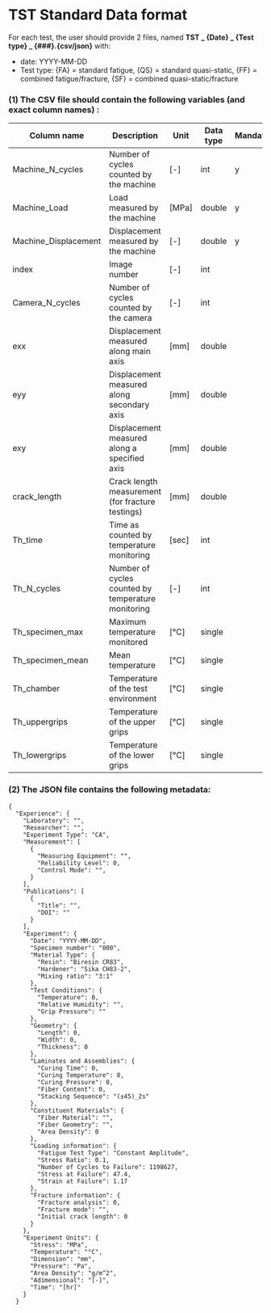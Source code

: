 # TST Standard Data format

For each test, the user should provide 2 files, named
**TST _ {Date} _ {Test type} _ {###}.{csv/json}** with:

* date: YYYY-MM-DD
* Test type: {FA} = standard fatigue, {QS} = standard quasi-static, {FF} = combined fatigue/fracture, {SF} = combined quasi-static/fracture

### (1) The CSV file should contain the following variables (and exact column names) :


| Column name          | Description                                        | Unit  | Data type | Mandatory  |
|----------------------|----------------------------------------------------|-------|-----------|---|
| Machine\_N_cycles     | Number of cycles counted by the machine            | [-]   | int       | y  |
| Machine_Load         | Load measured by the machine                       | [MPa] | double    |  y |
| Machine_Displacement | Displacement measured by the machine               | [-]   | double    |  y |
| index            | Image number                                       | [-]   | int       |   |
| Camera\_N_cycles         | Number of cycles counted by the camera             | [-]   | int       |   |
| exx              | Displacement measured along main axis              | [mm]  | double    |   |
| eyy              | Displacement measured along secondary axis         | [mm]  | double    |   |
| exy              | Displacement measured along a specified axis       | [mm]  | double    |   |
| crack_length     | Crack length measurement (for fracture testings)   | [mm]  | double    |   |
| Th_time              | Time as counted by temperature monitoring          | [sec] | int       |   |
| Th\_N_cycles          | Number of cycles counted by temperature monitoring | [-]   | int       |   |
| Th\_specimen_max      | Maximum temperature monitored                      | [°C]  | single    |   |
| Th\_specimen_mean     | Mean temperature                                   | [°C]  | single    |   |
| Th_chamber           | Temperature of the test environment                | [°C]  | single    |   |
| Th_uppergrips        | Temperature of the upper grips                     | [°C]  | single    |   |
| Th_lowergrips        | Temperature of the lower grips                     | [°C]  | single    |   |



### (2) The JSON file contains the following metadata:
```
{
  "Experience": { 
    "Laboratory": "",
    "Researcher": "",
    "Experiment Type": "CA",
    "Measurement": [
      {
        "Measuring Equipment": "",
        "Reliability Level": 0,
        "Control Mode": "",
      }
    ],
    "Publications": [
      {
        "Title": "",
        "DOI": ""
      }
    ],
    "Experiment": {
      "Date": "YYYY-MM-DD",
      "Specimen number": "000",
      "Material Type": {
        "Resin": "Biresin CR83",
        "Hardener": "Sika CH83-2",
        "Mixing ratio": "3:1"
      },
      "Test Conditions": {
        "Temperature": 0,
        "Relative Humidity": "",
        "Grip Pressure": ""
      },
      "Geometry": {
        "Length": 0,
        "Width": 0,
        "Thickness": 0
      },
      "Laminates and Assemblies": {
        "Curing Time": 0,
        "Curing Temperature": 0,
        "Curing Pressure": 0,
        "Fiber Content": 0,
        "Stacking Sequence": "(±45)_2s"
      },
      "Constituent Materials": {
        "Fiber Material": "",
        "Fiber Geometry": "",
        "Area Density": 0
      },
      "Loading information": {
        "Fatigue Test Type": "Constant Amplitude",
        "Stress Ratio": 0.1,
        "Number of Cycles to Failure": 1198627,
        "Stress at Failure": 47.4,
        "Strain at Failure": 1.17
      },
      "Fracture information": {
        "Fracture analysis": 0,
        "Fracture mode": "",
        "Initial crack length": 0
      }
    },
    "Experiment Units": {
      "Stress": "MPa",
      "Temperature": "°C",
      "Dimension": "mm",
      "Pressure": "Pa",
      "Area Density": "g/m^2",
      "Adimensional": "[-]",
      "Time": "[hr]"
    }
  }
  ```

